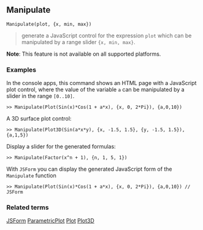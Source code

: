 ## Manipulate

```
Manipulate(plot, {x, min, max})  
```

> generate a JavaScript control for the expression `plot` which can be manipulated by a range slider `{x, min, max}`.
	 
**Note**: This feature is not available on all supported platforms.

### Examples

In the console apps, this command shows an HTML page with a JavaScript plot control, 
where the value of the variable `a` can be manipulated by a slider in the range `[0..10]`.
 
```
>> Manipulate(Plot(Sin(x)*Cos(1 + a*x), {x, 0, 2*Pi}), {a,0,10}) 
```

A 3D surface plot control:

```
>> Manipulate(Plot3D(Sin(a*x*y), {x, -1.5, 1.5}, {y, -1.5, 1.5}), {a,1,5})
```

Display a slider for the generated formulas:

```
>> Manipulate(Factor(x^n + 1), {n, 1, 5, 1})
```

With `JSForm` you can display the generated JavaScript form of the `Manipulate` function

```
>> Manipulate(Plot(Sin(x)*Cos(1 + a*x), {x, 0, 2*Pi}), {a,0,10}) // JSForm
```

### Related terms 
[JSForm](JSForm.md) [ParametricPlot](ParametricPlot.md) [Plot](Plot.md) [Plot3D](Plot3D.md)